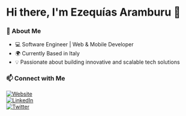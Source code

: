 # Hi there, I'm Ezequías Aramburu 👋  

### 🚀 About Me  
- 💻 Software Engineer | Web & Mobile Developer  
- 🌍 Currently Based in Italy  
- 💡 Passionate about building innovative and scalable tech solutions  

### 📫 Connect with Me  
[![Website](https://img.shields.io/badge/Website-ezequias.me-black?logo=google-chrome)](https://ezequias.me)  
[![LinkedIn](https://img.shields.io/badge/LinkedIn-Profile-blue?logo=linkedin)](https://www.linkedin.com/in/ezequiasaramburu)  
[![Twitter](https://img.shields.io/badge/Twitter-@yourhandle-blue?logo=twitter)](https://twitter.com/ezequias_dev)  

